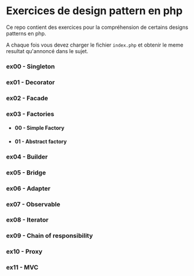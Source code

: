 # Exercices de design pattern en php
Ce repo contient des exercices pour la compréhension de certains designs patterns en php.

A chaque fois vous devez charger le fichier `index.php` et obtenir le meme resultat qu'annoncé dans le sujet.

### ex00 - Singleton
### ex01 - Decorator
### ex02 - Facade
### ex03 - Factories
- #### 00 - Simple Factory
- #### 01 - Abstract factory
### ex04 - Builder
### ex05 - Bridge
### ex06 - Adapter
### ex07 - Observable
### ex08 - Iterator
### ex09 - Chain of responsibility
### ex10 - Proxy
### ex11 - MVC